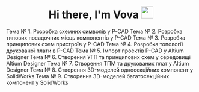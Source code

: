 <h1 align="center">Hi there, I'm <a target="_blank">Vova</a> 
<img src="https://github.com/blackcater/blackcater/raw/main/images/Hi.gif" height="32"/></h1>
<h1[![Typing SVG](https://readme-typing-svg.herokuapp.com?color=%2336BCF7&lines=Computer+engineering+student)](https://git.io/typing-svg)></h1>

Тема № 1. Розробка схемних символів у P-CAD
Тема № 2. Розробка типових посадочних місць компонентів у P-CAD
Тема № 3. Розробка принципових схем пристроїв у P-CAD
Тема № 4. Розробка топології друкованої плати в P-CAD
Тема № 5. Імпорт проектів P-CAD у Altium Designer
Тема № 6. Створення УГП та принципових схем у середовищі Altium Designer
Тема № 7. Створення ТПМ та друкованих плат у Altium Designer
Тема № 8. Створення 3D-моделей односекційних компонент у SolidWorks
Тема № 9. Створення 3D-моделей багатосекційних компонент у SolidWorks
